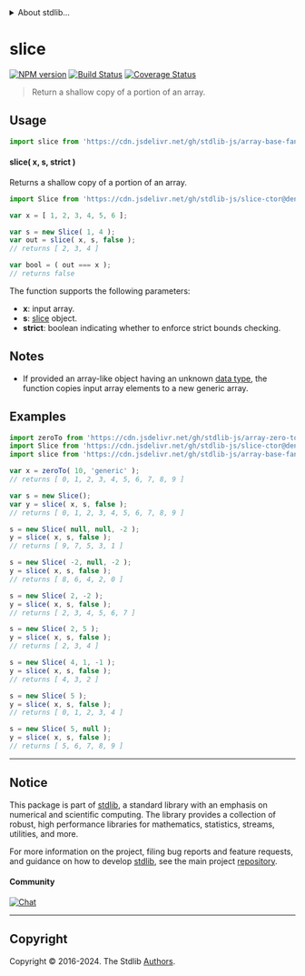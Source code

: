 <!--

@license Apache-2.0

Copyright (c) 2024 The Stdlib Authors.

Licensed under the Apache License, Version 2.0 (the "License");
you may not use this file except in compliance with the License.
You may obtain a copy of the License at

   http://www.apache.org/licenses/LICENSE-2.0

Unless required by applicable law or agreed to in writing, software
distributed under the License is distributed on an "AS IS" BASIS,
WITHOUT WARRANTIES OR CONDITIONS OF ANY KIND, either express or implied.
See the License for the specific language governing permissions and
limitations under the License.

-->


<details>
  <summary>
    About stdlib...
  </summary>
  <p>We believe in a future in which the web is a preferred environment for numerical computation. To help realize this future, we've built stdlib. stdlib is a standard library, with an emphasis on numerical and scientific computation, written in JavaScript (and C) for execution in browsers and in Node.js.</p>
  <p>The library is fully decomposable, being architected in such a way that you can swap out and mix and match APIs and functionality to cater to your exact preferences and use cases.</p>
  <p>When you use stdlib, you can be absolutely certain that you are using the most thorough, rigorous, well-written, studied, documented, tested, measured, and high-quality code out there.</p>
  <p>To join us in bringing numerical computing to the web, get started by checking us out on <a href="https://github.com/stdlib-js/stdlib">GitHub</a>, and please consider <a href="https://opencollective.com/stdlib">financially supporting stdlib</a>. We greatly appreciate your continued support!</p>
</details>

# slice

[![NPM version][npm-image]][npm-url] [![Build Status][test-image]][test-url] [![Coverage Status][coverage-image]][coverage-url] <!-- [![dependencies][dependencies-image]][dependencies-url] -->

> Return a shallow copy of a portion of an array.

<!-- Section to include introductory text. Make sure to keep an empty line after the intro `section` element and another before the `/section` close. -->

<section class="intro">

</section>

<!-- /.intro -->

<!-- Package usage documentation. -->



<section class="usage">

## Usage

```javascript
import slice from 'https://cdn.jsdelivr.net/gh/stdlib-js/array-base-fancy-slice@v0.2.0-deno/mod.js';
```

#### slice( x, s, strict )

Returns a shallow copy of a portion of an array.

```javascript
import Slice from 'https://cdn.jsdelivr.net/gh/stdlib-js/slice-ctor@deno/mod.js';

var x = [ 1, 2, 3, 4, 5, 6 ];

var s = new Slice( 1, 4 );
var out = slice( x, s, false );
// returns [ 2, 3, 4 ]

var bool = ( out === x );
// returns false
```

The function supports the following parameters:

-   **x**: input array.
-   **s**: [slice][@stdlib/slice/ctor] object.
-   **strict**: boolean indicating whether to enforce strict bounds checking.

</section>

<!-- /.usage -->

<!-- Package usage notes. Make sure to keep an empty line after the `section` element and another before the `/section` close. -->

<section class="notes">

## Notes

-   If provided an array-like object having an unknown [data type][@stdlib/array/dtype], the function copies input array elements to a new generic array.

</section>

<!-- /.notes -->

<!-- Package usage examples. -->

<section class="examples">

## Examples

<!-- eslint no-undef: "error" -->

```javascript
import zeroTo from 'https://cdn.jsdelivr.net/gh/stdlib-js/array-zero-to@deno/mod.js';
import Slice from 'https://cdn.jsdelivr.net/gh/stdlib-js/slice-ctor@deno/mod.js';
import slice from 'https://cdn.jsdelivr.net/gh/stdlib-js/array-base-fancy-slice@v0.2.0-deno/mod.js';

var x = zeroTo( 10, 'generic' );
// returns [ 0, 1, 2, 3, 4, 5, 6, 7, 8, 9 ]

var s = new Slice();
var y = slice( x, s, false );
// returns [ 0, 1, 2, 3, 4, 5, 6, 7, 8, 9 ]

s = new Slice( null, null, -2 );
y = slice( x, s, false );
// returns [ 9, 7, 5, 3, 1 ]

s = new Slice( -2, null, -2 );
y = slice( x, s, false );
// returns [ 8, 6, 4, 2, 0 ]

s = new Slice( 2, -2 );
y = slice( x, s, false );
// returns [ 2, 3, 4, 5, 6, 7 ]

s = new Slice( 2, 5 );
y = slice( x, s, false );
// returns [ 2, 3, 4 ]

s = new Slice( 4, 1, -1 );
y = slice( x, s, false );
// returns [ 4, 3, 2 ]

s = new Slice( 5 );
y = slice( x, s, false );
// returns [ 0, 1, 2, 3, 4 ]

s = new Slice( 5, null );
y = slice( x, s, false );
// returns [ 5, 6, 7, 8, 9 ]
```

</section>

<!-- /.examples -->

<!-- Section to include cited references. If references are included, add a horizontal rule *before* the section. Make sure to keep an empty line after the `section` element and another before the `/section` close. -->

<section class="references">

</section>

<!-- /.references -->

<!-- Section for related `stdlib` packages. Do not manually edit this section, as it is automatically populated. -->

<section class="related">

</section>

<!-- /.related -->

<!-- Section for all links. Make sure to keep an empty line after the `section` element and another before the `/section` close. -->


<section class="main-repo" >

* * *

## Notice

This package is part of [stdlib][stdlib], a standard library with an emphasis on numerical and scientific computing. The library provides a collection of robust, high performance libraries for mathematics, statistics, streams, utilities, and more.

For more information on the project, filing bug reports and feature requests, and guidance on how to develop [stdlib][stdlib], see the main project [repository][stdlib].

#### Community

[![Chat][chat-image]][chat-url]

---

## Copyright

Copyright &copy; 2016-2024. The Stdlib [Authors][stdlib-authors].

</section>

<!-- /.stdlib -->

<!-- Section for all links. Make sure to keep an empty line after the `section` element and another before the `/section` close. -->

<section class="links">

[npm-image]: http://img.shields.io/npm/v/@stdlib/array-base-fancy-slice.svg
[npm-url]: https://npmjs.org/package/@stdlib/array-base-fancy-slice

[test-image]: https://github.com/stdlib-js/array-base-fancy-slice/actions/workflows/test.yml/badge.svg?branch=v0.2.0
[test-url]: https://github.com/stdlib-js/array-base-fancy-slice/actions/workflows/test.yml?query=branch:v0.2.0

[coverage-image]: https://img.shields.io/codecov/c/github/stdlib-js/array-base-fancy-slice/main.svg
[coverage-url]: https://codecov.io/github/stdlib-js/array-base-fancy-slice?branch=main

<!--

[dependencies-image]: https://img.shields.io/david/stdlib-js/array-base-fancy-slice.svg
[dependencies-url]: https://david-dm.org/stdlib-js/array-base-fancy-slice/main

-->

[chat-image]: https://img.shields.io/gitter/room/stdlib-js/stdlib.svg
[chat-url]: https://app.gitter.im/#/room/#stdlib-js_stdlib:gitter.im

[stdlib]: https://github.com/stdlib-js/stdlib

[stdlib-authors]: https://github.com/stdlib-js/stdlib/graphs/contributors

[umd]: https://github.com/umdjs/umd
[es-module]: https://developer.mozilla.org/en-US/docs/Web/JavaScript/Guide/Modules

[deno-url]: https://github.com/stdlib-js/array-base-fancy-slice/tree/deno
[deno-readme]: https://github.com/stdlib-js/array-base-fancy-slice/blob/deno/README.md
[umd-url]: https://github.com/stdlib-js/array-base-fancy-slice/tree/umd
[umd-readme]: https://github.com/stdlib-js/array-base-fancy-slice/blob/umd/README.md
[esm-url]: https://github.com/stdlib-js/array-base-fancy-slice/tree/esm
[esm-readme]: https://github.com/stdlib-js/array-base-fancy-slice/blob/esm/README.md
[branches-url]: https://github.com/stdlib-js/array-base-fancy-slice/blob/main/branches.md

[@stdlib/slice/ctor]: https://github.com/stdlib-js/slice-ctor/tree/deno

[@stdlib/array/dtype]: https://github.com/stdlib-js/array-dtype/tree/deno

</section>

<!-- /.links -->

